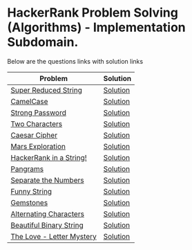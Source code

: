 # HackerRank Problem Solving (Algorithms) - Implementation Subdomain.

Below are the questions links with solution links


|Problem |Solution|
|--------------|--------|
|[Super Reduced String](https://www.hackerrank.com/challenges/reduced-string)|[Solution](https://github.com/HarshOza36/Algorithms_HackerRank/blob/main/Strings/superReducedString.py)|
|[CamelCase](https://www.hackerrank.com/challenges/camelcase)|[Solution](https://github.com/HarshOza36/Algorithms_HackerRank/blob/main/Strings/camelCase.py)|
|[Strong Password](https://www.hackerrank.com/challenges/strong-password)|[Solution]()|
|[Two Characters](https://www.hackerrank.com/challenges/two-characters)|[Solution]()|
|[Caesar Cipher](https://www.hackerrank.com/challenges/caesar-cipher-1)|[Solution]()|
|[Mars Exploration](https://www.hackerrank.com/challenges/mars-exploration)|[Solution]()|
|[HackerRank in a String!](https://www.hackerrank.com/challenges/hackerrank-in-a-string)|[Solution]()|
|[Pangrams](https://www.hackerrank.com/challenges/pangrams)|[Solution]()|
|[Separate the Numbers](https://www.hackerrank.com/challenges/separate-the-numbers)|[Solution]()|
|[Funny String](https://www.hackerrank.com/challenges/funny-string)|[Solution]()|
|[Gemstones](https://www.hackerrank.com/challenges/gem-stones)|[Solution]()|
|[Alternating Characters](https://www.hackerrank.com/challenges/alternating-characters)|[Solution]()|
|[Beautiful Binary String](https://www.hackerrank.com/challenges/beautiful-binary-string)|[Solution]()|
|[The Love - Letter Mystery](https://www.hackerrank.com/challenges/the-love-letter-mystery)|[Solution]()|

